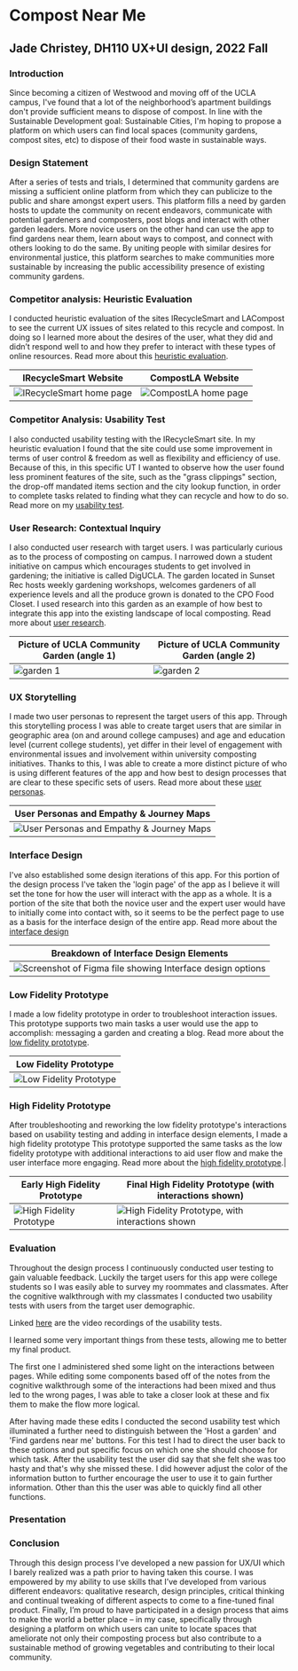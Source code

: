 # Compost Near Me

## Jade Christey, DH110 UX+UI design, 2022 Fall 

### Introduction
Since becoming a citizen of Westwood and moving off of the UCLA campus, I've found that a lot of the neighborhood’s apartment buildings don't provide sufficient means to dispose of compost. In line with the Sustainable Development goal: Sustainable Cities, I'm hoping to propose a platform on which users can find local spaces (community gardens, compost sites, etc) to dispose of their food waste in sustainable ways. 

### Design Statement 
After a series of tests and trials, I determined that community gardens are missing a sufficient online platform from which they can publicize to the public and share amongst expert users. This platform fills a need by garden hosts to update the community on recent endeavors, communicate with potential gardeners and composters, post blogs and interact with other garden leaders. More novice users on the other hand can use the app to find gardens near them, learn about ways to compost, and connect with others looking to do the same. By uniting people with similar desires for environmental justice, this platform searches to make communities more sustainable by increasing the public accessibility presence of existing community gardens. 

### Competitor analysis: Heuristic Evaluation

I conducted heuristic evaluation of the sites IRecycleSmart and LACompost to see the current UX issues of sites related to this recycle and compost. In doing so I learned more about the desires of the user, what they did and didn’t respond well to and how they prefer to interact with these types of online resources. Read more about this [heuristic evaluation](https://github.com/jchristey/DH110-22f/tree/main/assignment1).

| IRecycleSmart Website | CompostLA Website |
| ------------- | ------------- |
| ![IRecycleSmart home page](RecycleSmart.png) | ![CompostLA home page](CompostLA.png)  |


### Competitor Analysis: Usability Test 

I also conducted usability testing with the IRecycleSmart site. In my heuristic evaluation I found that the site could use some improvement in terms of user control & freedom as well as flexibility and efficiency of use. Because of this, in this specific UT I wanted to observe how the user found less prominent features of the site, such as the "grass clippings" section, the drop-off mandated items section and the city lookup function, in order to complete tasks related to finding what they can recycle and how to do so. Read more on my [usability test](https://github.com/jchristey/DH110-22f/tree/main/PilotUT).

### User Research: Contextual Inquiry
I also conducted user research with target users. I was particularly curious as to the process of composting on campus. I narrowed down a student initiative on campus which encourages students to get involved in gardening; the initiative is called DigUCLA. The garden located in Sunset Rec hosts weekly gardening workshops, welcomes gardeners of all experience levels and all the produce grown is donated to the CPO Food Closet. I used research into this garden as an example of how best to integrate this app into the existing landscape of local composting. Read more about [user research](https://github.com/jchristey/DH110-22f/blob/main/PeopleInContext/README.md).

|Picture of UCLA Community Garden (angle 1)|Picture of UCLA Community Garden (angle 2)|
|---|---|
|![garden 1](garden1.png)|![garden 2](garden2.png)|

### UX Storytelling

I made two user personas to represent the target users of this app. Through this storytelling process I was able to create target users that are similar in geographic area (on and around college campuses) and age and education level (current college students), yet differ in their level of engagement with environmental issues and involvement within university composting initiatives. Thanks to this, I was able to create a more distinct picture of who is using different features of the app and how best to design processes that are clear to these specific sets of users. Read more about these [user personas](https://github.com/jchristey/DH110-22f/blob/main/UserPersonas/README.md).

| User Personas and Empathy & Journey Maps |
| ------------- | 
| ![User Personas and Empathy & Journey Maps](Storytelling.png) |


### Interface Design

I've also established some design iterations of this app. For this portion of the design process I've taken the 'login page' of the app as I believe it will set the tone for how the user will interact with the app as a whole. It is a portion of the site that both the novice user and the expert user would have to initially come into contact with, so it seems to be the perfect page to use as a basis for the interface design of the entire app. Read more about the [interface design](https://github.com/jchristey/DH110-22f/blob/main/InterfaceDesignSystem/README.md)

| Breakdown of Interface Design Elements |
| ------------- | 
| ![Screenshot of Figma file showing Interface design options](Interfacedesign.png) |

### Low Fidelity Prototype

I made a low fidelity prototype in order to troubleshoot interaction issues. This prototype supports two main tasks a user would use the app to accomplish: messaging a garden and creating a blog. Read more about the [low fidelity prototype](https://github.com/jchristey/DH110-22f/blob/main/LowFidelityProto/README.md).

| Low Fidelity Prototype |
| ------------- | 
| ![Low Fidelity Prototype](LowFidelity.png) |

### High Fidelity Prototype

After troubleshooting and reworking the low fidelity prototype's interactions based on usability testing and adding in interface design elements, I made a high fidelity prototype This prototype supported the same tasks as the low fidelity prototype with additional interactions to aid user flow and make the user interface more engaging. Read more about the  [high fidelity prototype](https://github.com/jchristey/DH110-22f/blob/main/HighFidelityPrototype/README.md).|

| Early High Fidelity Prototype | Final High Fidelity Prototype (with interactions shown) |
| ------------- | ------------- |
| ![High Fidelity Prototype](HighFidelity.png) | ![High Fidelity Prototype, with interactions shown](proto.png)  |


### Evaluation 

Throughout the design process I continuously conducted user testing to gain valuable feedback. Luckily the target users for this app were college students so I was easily able to survey my roommates and classmates. After the cognitive walkthrough with my classmates I conducted two usability tests with users from the target user demographic. 

Linked [here](https://drive.google.com/drive/folders/1WOAuXySPIomjBzXY3a8luFIbq9x1qSMx?usp=share_link) are the video recordings of the usability tests. 

I learned some very important things from these tests, allowing me to better my final product. 

The first one I administered shed some light on the interactions between pages. While editing some components based off of the notes from the cognitive walkthrough some of the interactions had been mixed and thus led to the wrong pages, I was able to take a closer look at these and fix them to make the flow more logical. 

After having made these edits I conducted the second usability test which illuminated a further need to distinguish between the 'Host a garden' and 'Find gardens near me' buttons. For this test I had to direct the user back to these options and put specific focus on which one she should choose for which task. After the usability test the user did say that she felt she was too hasty and that's why she missed these. I did however adjust the color of the information button to further encourage the user to use it to gain further information. Other than this the user was able to quickly find all other functions. 

### Presentation 

### Conclusion

Through this design process I’ve developed a new passion for UX/UI which I barely realized was a path prior to having taken this course. I was empowered by my ability to use skills that I’ve developed from various different endeavors: qualitative research, design principles, critical thinking and continual tweaking of different aspects to come to a fine-tuned final product. Finally, I’m proud to have participated in a design process that aims to make the world a better place – in my case, specifically through designing a platform on which users can unite to locate spaces that ameliorate not only their composting process but also contribute to a sustainable method of growing vegetables and contributing to their local community. 
